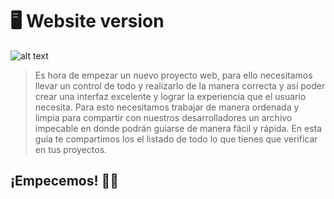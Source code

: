 <h1 class='text-center'> 🖥  Website version </h1>

![alt text](https://cdn.dribbble.com/users/492711/screenshots/2615795/poppin_.gif)

> Es hora de empezar un nuevo proyecto web, para ello necesitamos llevar un control de todo y realizarlo de la manera correcta y así poder crear una interfaz excelente y lograr la experiencia que el usuario necesita. Para esto necesitamos trabajar de manera ordenada y limpia para compartir con nuestros desarrolladores un archivo impecable en donde podrán guiarse de manera fácil y rápida. En esta guía te compartimos los el listado de todo lo que tienes que verificar en tus proyectos.

<h2 class='text-center border-none'>¡Empecemos! 💪🏻</h2>
